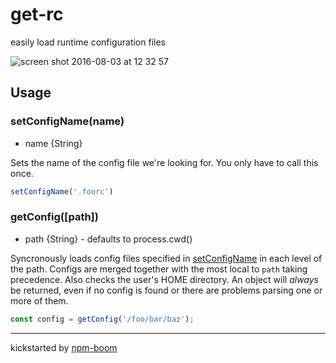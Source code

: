 # get-rc

easily load runtime configuration files

![screen shot 2016-08-03 at 12 32 57](https://cloud.githubusercontent.com/assets/1720010/17375402/6ce33518-5976-11e6-97cd-63dea4799ecd.png)


## Usage

### setConfigName(name)
* name {String}

Sets the name of the config file we're looking for.  You only have to call this
once.

```js
setConfigName('.foorc')  
```

### getConfig([path])
* path {String} - defaults to process.cwd()  

Syncronously loads config files specified in [setConfigName](#setconfignamename)
in each level of the path.  Configs are merged together with the most local to
`path` taking precedence. Also checks the user's HOME directory.  An object will
*always* be returned, even if no config is found or there are problems parsing
one or more of them.

```js
const config = getConfig('/foo/bar/baz');
```







---
kickstarted by [npm-boom][npm-boom]

[npm-boom]: https://github.com/reergymerej/npm-boom
